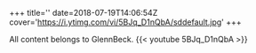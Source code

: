 +++
title=''
date=2018-07-19T14:06:54Z
cover='https://i.ytimg.com/vi/5BJq_D1nQbA/sddefault.jpg'
+++

All content belongs to GlennBeck.
{{< youtube 5BJq_D1nQbA >}}
